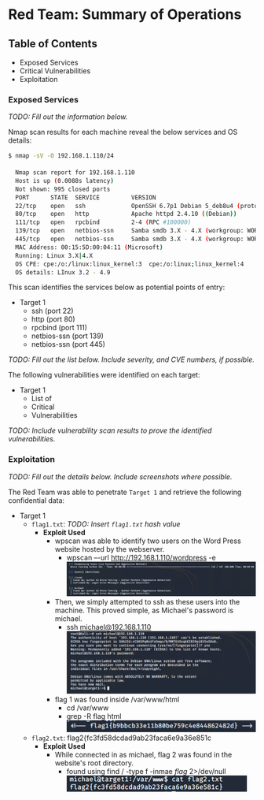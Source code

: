 # Red Team: Summary of Operations

## Table of Contents
- Exposed Services
- Critical Vulnerabilities
- Exploitation

### Exposed Services
_TODO: Fill out the information below._

Nmap scan results for each machine reveal the below services and OS details:

```bash
$ nmap -sV -O 192.168.1.110/24
  
  Nmap scan report for 192.168.1.110
  Host is up (0.0088s latency)
  Not shown: 995 closed ports
  PORT      STATE  SERVICE         VERSION
  22/tcp    open   ssh             OpenSSH 6.7p1 Debian 5_deb8u4 (protocol 2.0)
  80/tcp    open   http            Apache httpd 2.4.10 ((Debian))
  111/tcp   open   rpcbind         2-4 (RPC #100000)
  139/tcp   open   netbios-ssn     Samba smdb 3.X - 4.X (workgroup: WORKGROUP)
  445/tcp   open   netbios-ssn     Samba smdb 3.X - 4.X (workgroup: WORKGROUP)
  MAC Address: 00:15:5D:00:04:11 (Microsoft)
  Running: Linux 3.X|4.X
  OS CPE: cpe:/o:/linux:linux_kernel:3  cpe:/o:linux;linux_kernel:4
  OS details: LInux 3.2 - 4.9
```

This scan identifies the services below as potential points of entry:
- Target 1
  - ssh (port 22)
  - http (port 80)
  - rpcbind (port 111)
  - netbios-ssn (port 139)
  - netbios-ssn (port 445)


_TODO: Fill out the list below. Include severity, and CVE numbers, if possible._

The following vulnerabilities were identified on each target:
- Target 1
  - List of
  - Critical
  - Vulnerabilities

_TODO: Include vulnerability scan results to prove the identified vulnerabilities._

### Exploitation
_TODO: Fill out the details below. Include screenshots where possible._

The Red Team was able to penetrate `Target 1` and retrieve the following confidential data:
- Target 1
  - `flag1.txt`: _TODO: Insert `flag1.txt` hash value_
    - **Exploit Used**
      - wpscan was able to identify two users on the Word Press website hosted by the webserver.
        - wpscan –-url http://192.168.1.110/wordpress -e
        ![Wordpress Users](/images/wpscan-users.PNG)
      - Then, we simply attempted to ssh as these users into the machine. This proved simple, as Michael's password is michael.
        - ssh michael@192.168.1.110
          ![Successful ssh](/images/ssh-michael.PNG)
      - flag 1 was found inside /var/www/html
        - cd /var/www
        - grep -R flag html
          ![flag1](/images/flag1.PNG)
  - `flag2.txt`: flag2{fc3fd58dcdad9ab23faca6e9a36e851c
    - **Exploit Used**
      - While connected in as michael, flag 2 was found in the website's root directory.
        - found using find / -type f -inmae *flag* 2>/dev/null
          ![flag2](/images/flag2.PNG)
